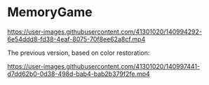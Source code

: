 # MemoryGame
 


https://user-images.githubusercontent.com/41301020/140994292-6e54ddd8-fd38-4eaf-8075-70f8ee62a8cf.mp4




The previous version, based on color restoration:


https://user-images.githubusercontent.com/41301020/140997441-d7dd62b0-0d38-498d-bab4-bab2b379f2fe.mp4

